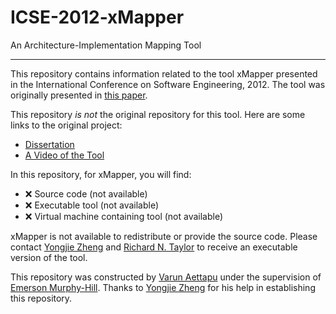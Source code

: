 # ICSE-2012-xMapper
An Architecture-Implementation Mapping Tool
***
This repository contains information related to the tool xMapper presented in the International Conference on Software Engineering, 2012. The tool was originally presented in [this paper](http://ieeexplore.ieee.org/xpl/articleDetails.jsp?arnumber=6227064).

This repository _is not_ the original repository for this tool. Here are some links to the original project:
* [Dissertation](http://y.web.umkc.edu/yzheng/doc/dissertation-zheng.pdf)
* [A Video of the Tool](https://www.youtube.com/watch?v=ArpMIpaHeZU)

In this repository, for xMapper, you will find:
* :x: Source code (not available)
* :x: Executable tool (not available)
* :x: Virtual machine containing tool (not available)

xMapper is not available to redistribute or provide the source code. Please contact [Yongjie Zheng](http://y.web.umkc.edu/yzheng/) and [Richard N. Taylor](https://www.ics.uci.edu/~taylor/) to receive an executable version of the tool.

This repository was constructed by [Varun Aettapu](https://github.com/varunaettapu) under the supervision of [Emerson Murphy-Hill](https://github.com/CaptainEmerson). Thanks to [Yongjie Zheng](http://y.web.umkc.edu/yzheng/) for his help in establishing this repository.

